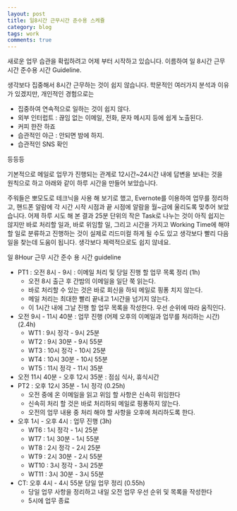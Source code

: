 ```yaml
---
layout: post
title: 일8시간 근무시간 준수용 스케쥴
category: blog
tags: work
comments: true
---
```

새로운 업무 습관을 확립하려고 어제 부터 시작하고 있습니다.
이름하여 일 8시간 근무시간 준수용 시간 Guideline.

생각보다 집중해서 8시간 근무하는 것이 쉽지 않습니다. 학문적인 여러가지 분석과 이유가 있겠지만, 개인적인 경험으로는 

- 집중하여 연속적으로 일하는 것이 쉽지 않다.
- 외부 인터럽트 : 끊임 없는 이메일, 전화, 문자 메시지 등에 쉽게 노출된다.
- 커피 한잔 하죠
- 습관적인 야근 : 안되면 밤에 하지.
- 습관적인 SNS 확인

등등등

기본적으로 메일로 업무가 진행되는 관계로 12시간~24시간 내에 답변을 보내는 것을 원칙으로 하고 아래와 같이 하루 시간을 만들어 보았습니다.

주워들은 뽀모도로 테크닉을 사용 해 보기로 했고, Evernote를 이용하여 업무를 정리하고, 핸드폰 알람에 각 시간 시작 시점과 끝 시점에 알람을 월~금에 울리도록 맞추어 보았습니다.
어제 하루 시도 해 본 결과
25분 단위의 작은 Task로 나누는 것이 아직 쉽지는 않지만 바로 처리할 일과, 바로 위임할 일,  그리고 시간을 가지고 Working Time에 해야 할 일로 분류하고 진행하는 것이 실제로 리드미컬 하게 될 수도 있고 생각보다 빨리 다음 일을 찾는데 도움이 됩니다.
생각보다 체력적으로도 쉽지 않네요.

일 8Hour 근무 시간 준수 용 시간 guideline

* PT1 : 오전 8시 - 9시 : 이메일 처리 및 당일 진행 할 업무 목록 정리 (1h)
	* 오전 8시 출근 후 간밤의 이메일을 일단 쭉 읽는다.
	* 바로 처리할 수 있는 것은 바로 회신을 하되 메일로 핑퐁 치지 않는다. 
	* 메일 처리는 최대한 빨리 끝내고 1시간을 넘기지 않는다.
	* 이 1시간 내에 그날 진행 할 업무 목록을 작성한다. 우선 순위에 따라 움직인다.
* 오전 9시 - 11시 40분 : 업무 진행 (어제 오후의 이메일과 업무를 처리하는 시간) (2.4h)
	* WT1 : 9시 정각 - 9시 25분
	* WT2 :  9시 30분 - 9시 55분
	* WT3 :  10시 정각 - 10시 25분
	* WT4 :  10시 30분 - 10시 55분
	* WT5 :  11시 정각 - 11시 35분
* 오전 11시 40분 - 오후 12시 35분 : 점심 식사, 휴식시간
* PT2 : 오후 12시 35분  - 1시 정각 (0.25h)
	* 오전 중에 온 이메일을 읽고 위임 할 사항은 신속히 위임한다
	* 신속히 처리 할 것은 바로 처리하되 메일로 핑퐁하지 않는다.
	* 오전의 업무 내용 중 처리 해야 할 사항을 오후에 처리하도록 한다.
* 오후 1시 - 오후 4시 : 업무 진행 (3h)
	* WT6 :  1시 정각 - 1시 25분
	* WT7 :  1시 30분 - 1시 55분
	* WT8 :  2시 정각 - 2시 25분
	* WT9 :  2시 30분 - 2시 55분
	* WT10 :  3시 정각 - 3시 25분
	* WT11 :  3시 30분 - 3시 55분
* CT: 오후 4시 - 4시 55분 당일 업무 정리 (0.55h)
	* 당일 업무 사항을 정리하고 내일 오전 업무 우선 순위 및 목록을 작성한다
	* 5시에 업무 종료
